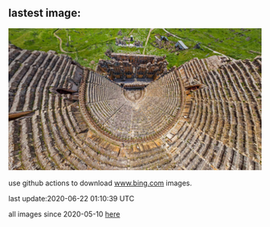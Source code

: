 ## lastest image:
![](images/HierapolisTurkey.jpg)

use github actions to download www.bing.com images.

last update:2020-06-22 01:10:39 UTC

all images since 2020-05-10 [here](https://github.com/counter2015/bing-daily-images/tree/master/images) 
